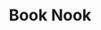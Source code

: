 ---    
title: "Book Nook"
blurb: "This project is a “Library Book” React-based web application with CRUD operations and search filter functionality. The application also includes a modal window for more info about the author."
image: "/images/work2.png"
techUsed: [
"React",
"MongoDB",
"Node.js",
"Express.js",
"Bootstrap",
"JSON Wb Tokens"
]
challenges: [
"Using JSON web tokens stored in cookies expanded upon my knowledge of authentication beyond local storage and basic encryption."
]
futureImprovements: [
"Allow users to add, edit, and delete author information in modal window.",
"Provide users with the option to sign in using social media accounts."
]
borderColor: "#00ABC9"
imageBorderColor: "#FFC736"
---